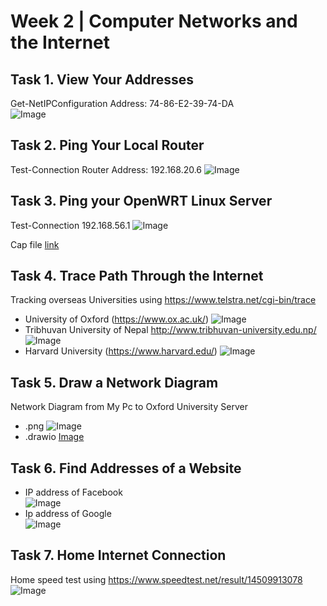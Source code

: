 # Week 2 | Computer Networks and the Internet
## Task 1. View Your Addresses
Get-NetIPConfiguration
Address: 74-86-E2-39-74-DA  
![Image](./images/addresses.png)

 
## Task 2. Ping Your Local Router
Test-Connection
 Router Address: 192.168.20.6
 ![Image](./images/ping_router.png)
 
## Task 3. Ping your OpenWRT Linux Server
Test-Connection 192.168.56.1
![Image](./images/ping_openwrt.png)

Cap file [link](./images/pcapfile.pcap)


## Task 4. Trace Path Through the Internet
Tracking overseas Universities using https://www.telstra.net/cgi-bin/trace
- University of Oxford (https://www.ox.ac.uk/)
![Image](./images/trace_oxford.png)
- Tribhuvan University of Nepal http://www.tribhuvan-university.edu.np/
![Image](./images/trace_tu.png)
- Harvard University (https://www.harvard.edu/)
![Image](./images/trace_harvard.png)

## Task 5. Draw a Network Diagram
Network Diagram from My Pc to Oxford University Server
- .png ![Image](./images/networkdiagram.drawio.png)
- .drawio [Image](./images/networkdiagram.drawio)

## Task 6. Find Addresses of a Website
- IP address of Facebook  
![Image](./images/ip_facebook.png)  
- Ip address of Google  
![Image](./images/ip_google.png)

## Task 7. Home Internet Connection
Home speed test using https://www.speedtest.net/result/14509913078
![Image](./images/home_speedtest.png)
